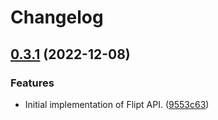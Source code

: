 # Changelog

## [0.3.1](https://github.com/flipt-io/flipt-rust/compare/flipt-v0.3.0...flipt-v0.3.1) (2022-12-08)


### Features

* Initial implementation of Flipt API. ([9553c63](https://github.com/flipt-io/flipt-rust/commit/9553c630cc2fb8d7bae9eb2cd037b31aad8f2012))
